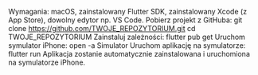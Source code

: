 Wymagania: macOS, zainstalowany Flutter SDK, zainstalowany Xcode (z App Store), dowolny edytor np. VS Code.
Pobierz projekt z GitHuba:
git clone https://github.com/TWOJE_REPOZYTORIUM.git
cd TWOJE_REPOZYTORIUM
Zainstaluj zależności:
flutter pub get
Uruchom symulator iPhone:
open -a Simulator
Uruchom aplikację na symulatorze:
flutter run
Aplikacja zostanie automatycznie zainstalowana i uruchomiona na symulatorze iPhone.
